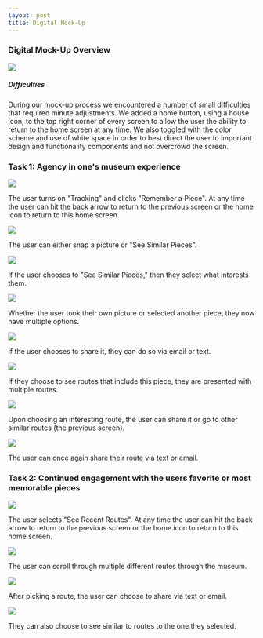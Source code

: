 ```yaml
---
layout: post
title: Digital Mock-Up
---
```


### Digital Mock-Up Overview

![](/img/digitalMockUp.png)

##### Difficulties
During our mock-up process we encountered a number of small difficulties that required minute adjustments.  We added a home button, using a house icon, to the top right corner of every screen to allow the user the ability to return to the home screen at any time.  We also toggled with the color scheme and use of white space in order to best direct the user to important design and functionality components and not overcrowd the screen.

### Task 1: Agency in one's museum experience

![](/img/dm1.png)

The user turns on "Tracking" and clicks "Remember a Piece".  At any time the user can hit the back arrow to return to the previous screen or the home icon to return to this home screen.


![](/img/dm2.png)

The user can either snap a picture or "See Similar Pieces".


![](/img/dm3.png)

If the user chooses to "See Similar Pieces," then they select what interests them.


![](/img/dm4.png)

Whether the user took their own picture or selected another piece, they now have multiple options.


![](/img/dm5:8.png)

If the user chooses to share it, they can do so via email or text.

![](/img/dm6.png)

If they choose to see routes that include this piece, they are presented with multiple routes.

![](/img/dm7.png)

Upon choosing an interesting route, the user can share it or go to other similar routes (the previous screen).

![](/img/dm5:8.png)

The user can once again share their route via text or email.



### Task 2: Continued engagement with the users favorite or most memorable pieces
![](/img/dm.png)

The user selects "See Recent Routes".  At any time the user can hit the back arrow to return to the previous screen or the home icon to return to this home screen.


![](/img/dm7.png)

The user can scroll through multiple different routes through the museum.

![](/img/dm5:8.png)

After picking a route, the user can choose to share via text or email.


![](/img/dm6.png)

They can also choose to see similar to routes to the one they selected.
